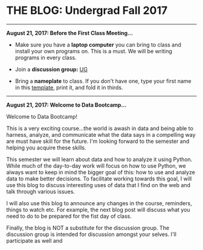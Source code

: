 # THE BLOG: Undergrad Fall 2017

---
**August 21, 2017: Before the First Class Meeting...**

* Make sure you have a **laptop computer** you can bring to class and install your own programs on.  This is a must.  We will be writing programs in every class.

* Join a **discussion group:** [UG](https://groups.google.com/forum/#!forum/nyu_data_bootcamp_ug)

* Bring a **nameplate** to class.  If you don't have one, type your first name in this [template](https://docs.google.com/document/d/18mDKqDO-48wbwYfFEGD0BAYJRsshRRRxR9IEKhekTWM/edit?usp=sharing), print it, and fold it in thirds.

---
**August 21, 2017: Welcome to Data Bootcamp...**

Welcome to Data Bootcamp!

This is a very exciting course...the world is awash in data and being able to harness, analyze, and communicate what the data says in a compelling way are must have skill for the future. I'm looking forward to the semester and helping you acquire these skills.  

This semester we will learn about data and how to analyze it using Python. While much of the day-to-day work will focus on how to use Python, we always want to keep in mind the bigger goal of this: how to use and analyze data to make better decisions. To facilitate working towards this goal, I will use this blog to discuss interesting uses of data that I find on the web and talk through various issues.

I will also use this blog to announce any changes in the course, reminders, things to watch etc. For example, the next blog post will discuss what you need to do to be prepared for the fist day of class.

Finally, the blog is NOT a substitute for the discussion group. The discussion group is intended for discussion amongst your selves. I'll participate as well and

